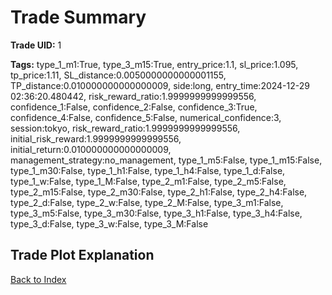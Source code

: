# Trade Summary

**Trade UID:** 1 

**Tags:** type_1_m1:True, type_3_m15:True, entry_price:1.1, sl_price:1.095, tp_price:1.11, SL_distance:0.0050000000000001155, TP_distance:0.010000000000000009, side:long, entry_time:2024-12-29 02:36:20.480442, risk_reward_ratio:1.9999999999999556, confidence_1:False, confidence_2:False, confidence_3:True, confidence_4:False, confidence_5:False, numerical_confidence:3, session:tokyo, risk_reward_ratio:1.9999999999999556, initial_risk_reward:1.9999999999999556, initial_return:0.010000000000000009, management_strategy:no_management, type_1_m5:False, type_1_m15:False, type_1_m30:False, type_1_h1:False, type_1_h4:False, type_1_d:False, type_1_w:False, type_1_M:False, type_2_m1:False, type_2_m5:False, type_2_m15:False, type_2_m30:False, type_2_h1:False, type_2_h4:False, type_2_d:False, type_2_w:False, type_2_M:False, type_3_m1:False, type_3_m5:False, type_3_m30:False, type_3_h1:False, type_3_h4:False, type_3_d:False, type_3_w:False, type_3_M:False

## Trade Plot Explanation


[Back to Index](index.md)
